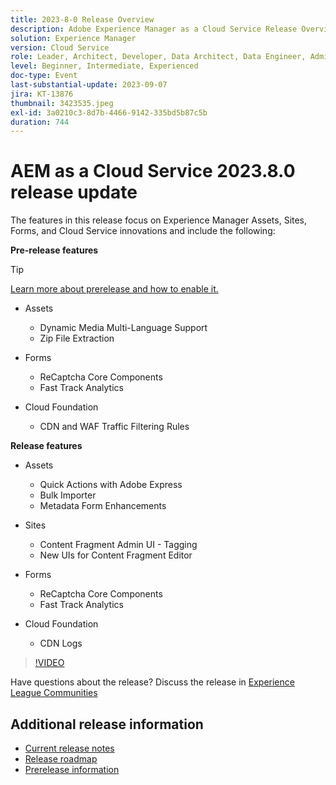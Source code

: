 ```yaml
---
title: 2023-8-0 Release Overview
description: Adobe Experience Manager as a Cloud Service Release Overview Video 2023.8.0
solution: Experience Manager
version: Cloud Service
role: Leader, Architect, Developer, Data Architect, Data Engineer, Admin, User
level: Beginner, Intermediate, Experienced
doc-type: Event
last-substantial-update: 2023-09-07
jira: KT-13876
thumbnail: 3423535.jpeg
exl-id: 3a0210c3-8d7b-4466-9142-335bd5b87c5b
duration: 744
---
```

# AEM as a Cloud Service 2023.8.0 release update 

The features in this release focus on Experience Manager Assets, Sites, Forms, and Cloud Service innovations and include the following:

**Pre-release features**

>[!TIP]
>
>[Learn more about prerelease and how to enable it.](https://experienceleague.adobe.com/docs/experience-manager-cloud-service/content/release-notes/prerelease.html)

* Assets
  * Dynamic Media Multi-Language Support
  * Zip File Extraction

* Forms
  * ReCaptcha Core Components
  * Fast Track Analytics

* Cloud Foundation
  * CDN and WAF Traffic Filtering Rules

**Release features**

* Assets
  * Quick Actions with Adobe Express
  * Bulk Importer
  * Metadata Form Enhancements

* Sites
  * Content Fragment Admin UI - Tagging
  * New UIs for Content Fragment Editor

* Forms
  * ReCaptcha Core Components
  * Fast Track Analytics

* Cloud Foundation
  * CDN Logs

>[!VIDEO](https://video.tv.adobe.com/v/3423535/?learn=on)

Have questions about the release?  Discuss the release in [Experience League Communities](https://adobe.ly/3syyBwe)

## Additional release information

* [Current release notes](https://experienceleague.adobe.com/docs/experience-manager-cloud-service/content/release-notes/home.html)
* [Release roadmap](https://experienceleague.adobe.com/docs/experience-manager-release-information/aem-release-updates/update-releases-roadmap.html)
* [Prerelease information](https://experienceleague.adobe.com/docs/experience-manager-cloud-service/content/release-notes/prerelease.html)
